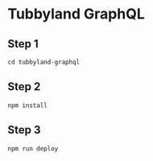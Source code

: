 # Tubbyland GraphQL

## Step 1
```
cd tubbyland-graphql
```

## Step 2
```
npm install
```

## Step 3
```
npm run deploy
```
